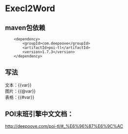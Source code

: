 # Execl2Word

## maven包依赖
        <dependency>
            <groupId>com.deepoove</groupId>
            <artifactId>poi-tl</artifactId>
            <version>1.7.3</version>
        </dependency>
       
 ## 写法
  文本：{{var}}  
  图片：{{@var}}  
  表格：{{#var}}  
 
 ## POI末班引擎中文文档：
 
 http://deepoove.com/poi-tl/#_%E6%96%87%E6%9C%AC
